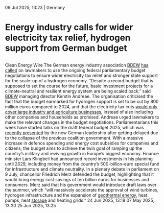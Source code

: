 09 Jul 2025, 13:23
| 
Germany
# Energy industry calls for wider electricity tax relief, hydrogen support from German budget
## 
Clean Energy Wire
The German energy industry association [BDEW](https://www.cleanenergywire.org/experts/bdew-german-association-energy-and-water-industries) [has called](https://www.bdew.de/presse/im-parlamentarischen-verfahren-nachbessern-zukunftsinvestitionen-vorziehen/) on lawmakers to use the ongoing federal parliamentary budget negotiations to ensure wider electricity tax relief and stronger state support for the scale-up of a hydrogen economy.
“Despite a record budget that is supposed to set the course for the future, basic investment projects for a climate-neutral and resilient energy system are being scaled back,” said [BDEW](https://www.cleanenergywire.org/experts/bdew-german-association-energy-and-water-industries) managing director Kerstin Andreae. The organisation criticised the fact that the budget earmarked for hydrogen support is set to be cut by 800 million euros compared to 2024, and that the electricity tax cuts [would only cover large industry and agriculture businesses](https://www.cleanenergywire.org/news/german-government-debates-household-electricity-tax-cut-u-turn-following-public-outcry), instead of also including other companies and households as promised. Andreae urged lawmakers to make the relevant changes in the budget negotiations.
Parliamentarians this week have started talks on the draft federal budget 2025, which was [recently presented](https://www.cleanenergywire.org/news/germanys-new-budget-plans-see-defence-spending-boost-energy-cost-cuts) by the new German leadership after getting delayed due to the collapse of the previous coalition government. With a massive increase in defence spending and energy cost subsidies for companies and citizens, the budget aims to achieve the twin goal of ramping up the country’s military and reviving growth in Europe’s biggest economy. Finance minister Lars Klingbeil had announced record investments in his planning until 2029, including money from the country’s 500-billion-euro special fund for infrastructure and climate neutrality.
In a plenary debate in parliament on 9 July, chancellor Friedrich Merz defended the budget, highlighting that it would bring energy cost savings of ten billion euros for businesses and consumers. Merz said that his government would introduce draft laws over the summer, which “will massively accelerate the approval of wind turbines, hydrogen infrastructure and the expansion of [geothermal energy](https://www.cleanenergywire.org/glossary/letter_g#geothermal_energy), heat pumps, heat [storage](https://www.cleanenergywire.org/glossary/letter_s#storage) and heating grids.”
24 Jun 2025, 13:18
07 May 2025, 13:30
25 Jun 2025, 13:25